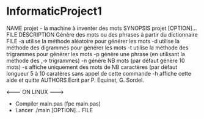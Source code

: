 # InformaticProject1
NAME
	projet - la machine à inventer des mots
SYNOPSIS
	projet [OPTION]... FILE
DESCRIPTION
Génère des mots ou des phrases à partir du dictionnaire FILE
	-a utilise la méthode aléatoire pour générer les mots
	-d utilise la méthode des digrammes pour générer les mots
	-t utilise la méthode des trigrammes pour générer les mots
	-p génère une phrase (en utilisant la méthode des ,→ trigrammes)
	-n génère NB mots (par défaut génère 10 mots)
	-s affiche uniquement des mots de NB caractères (par défaut longueur 5 à 10 caratères sans appel de cette commande
	-h affiche cette aide et quitte
AUTHORS
Écrit par P. Equinet, G. Sordel.

<--- ON LINUX --->
  - Compiler main.pas (fpc main.pas)
  - Lancer ./main [OPTION]... FILE
